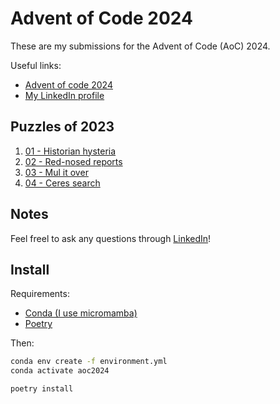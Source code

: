 # Advent of Code 2024
These are my submissions for the Advent of Code (AoC) 2024.

Useful links:
- [Advent of code 2024](https://adventofcode.com/2024)
- [My LinkedIn profile](https://linkedin.com/in/dennisbakhuis)

## Puzzles of 2023
1. [01 - Historian hysteria](src/day01_historian_hysteria.py)
2. [02 - Red-nosed reports](src/day02_rednosed_reports.py)
3. [03 - Mul it over](src/day03_mul_it_over.py)
4. [04 - Ceres search](src/day04_ceres_search.py)

## Notes
Feel freel to ask any questions through [LinkedIn](https://linkedin.com/in/dennisbakhuis)!


## Install
Requirements:
- [Conda (I use micromamba)](https://mamba.readthedocs.io/en/latest/user_guide/micromamba.html)
- [Poetry](https://python-poetry.org/)

Then:
```bash
conda env create -f environment.yml
conda activate aoc2024

poetry install
```
